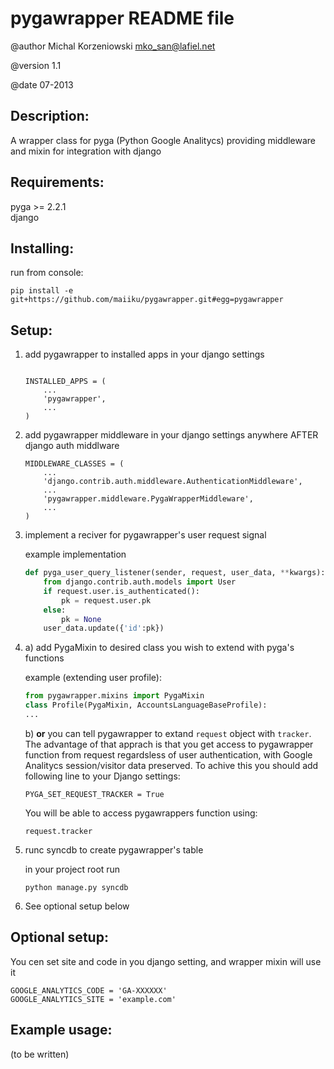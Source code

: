 # pygawrapper README file

@author Michal Korzeniowski <mko_san@lafiel.net>

@version 1.1

@date 07-2013


Description:
------------
A wrapper class for pyga (Python Google Analitycs) providing middleware and mixin for integration with django


Requirements:
-------------
pyga >= 2.2.1  
django


Installing:
-----------

run from console:
```
pip install -e git+https://github.com/maiiku/pygawrapper.git#egg=pygawrapper
```

Setup:
------
1. add pygawrapper to installed apps in your django settings
    ```

    INSTALLED_APPS = (
        ...
        'pygawrapper',
        ...
    )
    ```
  
2. add pygawrapper middleware in your django settings anywhere AFTER django auth middlware
    ```
    MIDDLEWARE_CLASSES = (
        ...
        'django.contrib.auth.middleware.AuthenticationMiddleware',
        ...
        'pygawrapper.middleware.PygaWrapperMiddleware',
        ...
    )
    ```
3. implement a reciver for pygawrapper's user request signal

    example implementation
    ```python
    def pyga_user_query_listener(sender, request, user_data, **kwargs):
        from django.contrib.auth.models import User
        if request.user.is_authenticated():
            pk = request.user.pk
        else:
            pk = None
        user_data.update({'id':pk})
    ```


4. a) add PygaMixin to desired class you wish to extend with pyga's functions

    example (extending user profile):    
    ```python
    from pygawrapper.mixins import PygaMixin
    class Profile(PygaMixin, AccountsLanguageBaseProfile):
    ...
    ```

    b) **or** you can tell pygawrapper to extand `request` object with `tracker`. 
    The advantage of that apprach is that you get access to pygawrapper function from request regardsless of user authentication, with Google Analitycs session/visitor data preserved. To achive this you should add following line to your Django settings:
    ```
    PYGA_SET_REQUEST_TRACKER = True
    ```
    You will be able to access pygawrappers function using:
    ```
    request.tracker
    ```


5. runc syncdb to create pygawrapper's table

    in your project root run
    ```
    python manage.py syncdb
    ```
6. See optional setup below


Optional setup:
---------------

You cen set site and code in you django setting, and wrapper mixin will use it
```
GOOGLE_ANALYTICS_CODE = 'GA-XXXXXX'
GOOGLE_ANALYTICS_SITE = 'example.com'
```

Example usage:
--------------
(to be written)
